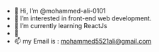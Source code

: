 - 👋 Hi, I’m @mohammed-ali-0101
- 👀 I’m interested in front-end web development.
- 🌱 I’m currently learning ReactJs
- 💞️ 
- 📫 my Email is : mohammed5521ali@gmail.com 


